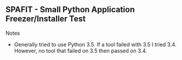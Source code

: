 
## SPAFIT - Small Python Application Freezer/Installer Test ##

Notes
- Generally tried to use Python 3.5.  If a tool failed with 3.5 I tried 3.4.
  However, no tool that failed on 3.5 then passed on 3.4.

